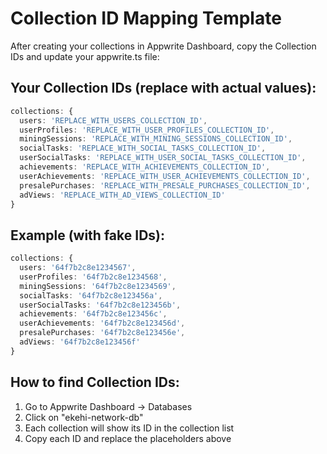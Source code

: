 # Collection ID Mapping Template

After creating your collections in Appwrite Dashboard, copy the Collection IDs and update your appwrite.ts file:

## Your Collection IDs (replace with actual values):

```typescript
collections: {
  users: 'REPLACE_WITH_USERS_COLLECTION_ID',
  userProfiles: 'REPLACE_WITH_USER_PROFILES_COLLECTION_ID', 
  miningSessions: 'REPLACE_WITH_MINING_SESSIONS_COLLECTION_ID',
  socialTasks: 'REPLACE_WITH_SOCIAL_TASKS_COLLECTION_ID',
  userSocialTasks: 'REPLACE_WITH_USER_SOCIAL_TASKS_COLLECTION_ID',
  achievements: 'REPLACE_WITH_ACHIEVEMENTS_COLLECTION_ID',
  userAchievements: 'REPLACE_WITH_USER_ACHIEVEMENTS_COLLECTION_ID',
  presalePurchases: 'REPLACE_WITH_PRESALE_PURCHASES_COLLECTION_ID',
  adViews: 'REPLACE_WITH_AD_VIEWS_COLLECTION_ID'
}
```

## Example (with fake IDs):
```typescript
collections: {
  users: '64f7b2c8e1234567',
  userProfiles: '64f7b2c8e1234568',
  miningSessions: '64f7b2c8e1234569',
  socialTasks: '64f7b2c8e123456a',
  userSocialTasks: '64f7b2c8e123456b',
  achievements: '64f7b2c8e123456c',
  userAchievements: '64f7b2c8e123456d',
  presalePurchases: '64f7b2c8e123456e',
  adViews: '64f7b2c8e123456f'
}
```

## How to find Collection IDs:
1. Go to Appwrite Dashboard → Databases
2. Click on "ekehi-network-db" 
3. Each collection will show its ID in the collection list
4. Copy each ID and replace the placeholders above